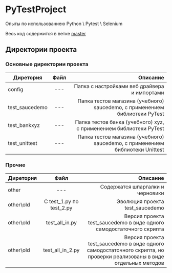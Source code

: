 # PyTestProject

Опыты по использованиею Python \ Pytest \ Selenium

Весь код содержится в ветке [master](https://github.com/SirRumata/PyTestProject/tree/master)

## Директории проекта
### Основные директории проекта
| Диретория | Файл | Описание |
|----------------|:---------:|----------------:|
| config | --- | Папка с настройками веб драйвера и импортами |
| test_saucedemo | --- | Папка тестов магазина (учебного) saucedemo, с применением библиотеки PyTest |
| test_bankxyz | --- | Папка тестов банка (учебного) xyz, с применением библиотеки PyTest |
| test_unittest | --- | Папка тестов магазина (учебного) saucedemo, с применением библиотеки Unittest  |

### Прочие
| Диретория | Файл | Описание |
|----------------|:---------:|----------------:|
| other | --- | Содержатся шпаргалки и черновики |
| other\old | С test_1.py по test_2.py | Эволюция проекта test_saucedemo |
| other\old | test_all_in.py | Версия проекта test_saucedemo в виде одного самодостаточного скрипта |
| other\old | test_all_in_2.py | Версия проекта test_saucedemo в виде одного самодостаточного скрипта, но проверки реализованы в виде отдельных методов |
